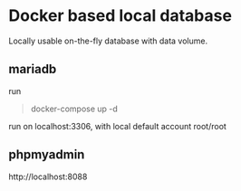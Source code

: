 # Docker based local database

Locally usable on-the-fly database with data volume.

## mariadb

run

> docker-compose up -d

run on localhost:3306, with local default account root/root

## phpmyadmin

http://localhost:8088

